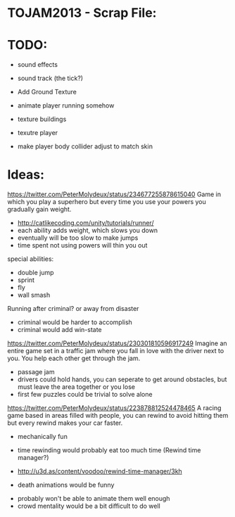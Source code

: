 TOJAM2013 - Scrap File:
=========

TODO:
=========
* sound effects
* sound track (the tick?)
* Add Ground Texture
* animate player running somehow

* texture buildings
* texutre player
* make player body collider adjust to match skin



Ideas:
=========

https://twitter.com/PeterMolydeux/status/234677255878615040
Game in which you play a superhero but every time you use your powers you gradually gain weight.
* http://catlikecoding.com/unity/tutorials/runner/
* each ability adds weight, which slows you down
* eventually will be too slow to make jumps
* time spent not using powers will thin you out

special abilities:
 * double jump
 * sprint
 * fly
 * wall smash

Running after criminal? or away from disaster
  * criminal would be harder to accomplish
  * criminal would add win-state


https://twitter.com/PeterMolydeux/status/230301810596917249
Imagine an entire game set in a traffic jam where you fall in love with the driver next to you. You help each other get through the jam.
* passage jam
* drivers could hold hands, you can seperate to get around obstacles, but must leave the area together or you lose
* first few puzzles could be trivial to solve alone


https://twitter.com/PeterMolydeux/status/223878812524478465
A racing game based in areas filled with people, you can rewind to avoid hitting them but every rewind makes your car faster.
+ mechanically fun
- time rewinding would probably eat too much time (Rewind time manager?)
* http://u3d.as/content/voodoo/rewind-time-manager/3kh
+ death animations would be funny
- probably won't be able to animate them well enough
- crowd mentality would be a bit difficult to do well
